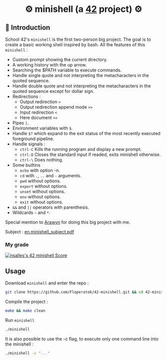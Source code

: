 # <div align="center">⚙️ minishell (a [42](https://42perpignan.fr/) project) ⚙️</div>
## 📑 Introduction
School 42's `minishell` is the first two-person big project. The goal is to create a basic working shell inspired by bash.
All the features of this `minishell` :
- Custom prompt showing the current directory.
- A working history with the up arrow.
- Searching the $PATH variable to execute commands.
- Handle single quote and not interpreting the metacharacters in the quoted sequence.
- Handle double quote and not interpreting the metacharacters in the quoted sequence except for dollar sign.
- Redirections :
	- Output redirection `>`
	- Output redirection append mode `>>`
	- Input redirection `<`
	- Here document `<<`
- Pipes `|`.
- Environment variables with `$`.
- Handle `$?` which expand to the exit status of the most recently executed foreground pipeline.
- Handle signals :
	- `ctrl-C` Kills the running program and display a new prompt.
	- `ctrl-D` Closes the standard input if readed, exits minishell otherwise.
	- `ctrl-\` Does nothing.
- Some builtins
	- `echo` with option -n.
	- `cd` with `.`, `..` and `-` arguments.
	- `pwd` without options.
	- `export` without options.
	- `unset` without options.
	- `env` without options.
	- `exit` without options.
- `&&` and `||` operators with parenthesis.
- Wildcards `~` and `*`.

Special mention to [Arawyn](https://github.com/Arawyn42) for doing this big project with me.

Subject : <a href=asset/en.subject.pdf>en.minishell_subject.pdf<a/>
### My grade
[![nsalles's 42 minishell Score](https://badge42.coday.fr/api/v2/clshyl91d071301p436jjiyqr/project/3440809)](https://github.com/Coday-meric/badge42)

## Usage
Download `minishell` and enter the repo :
```sh
git clone https://github.com/Floperatok/42-minishell.git && cd 42-minishell
```
Compile the project :
```sh
make && make clean
```
Run `minishell`
```sh
./minishell
```
It is also possible to use the -c flag, to execute only one command line into the minishell :
```sh
./minishell -c "..."
```